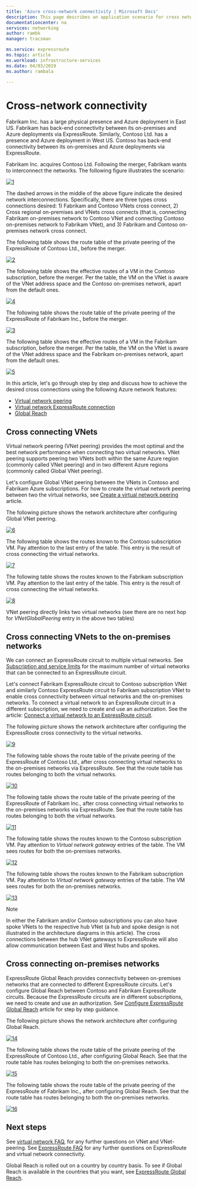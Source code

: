```yaml
---
title: 'Azure cross-network connectivity | Microsoft Docs'
description: This page describes an application scenario for cross network connectivity and solution based on Azure networking features.
documentationcenter: na
services: networking
author: rambk
manager: tracsman

ms.service: expressroute
ms.topic: article
ms.workload: infrastructure-services
ms.date: 04/03/2019
ms.author: rambala

---
```


# Cross-network connectivity

Fabrikam Inc. has a large physical presence and Azure deployment in East US. Fabrikam has back-end connectivity between its on-premises and Azure deployments via ExpressRoute. Similarly, Contoso Ltd. has a presence and Azure deployment in West US. Contoso has back-end connectivity between its on-premises and Azure deployments via ExpressRoute.  

Fabrikam Inc. acquires Contoso Ltd. Following the merger, Fabrikam wants to interconnect the networks. The following figure illustrates the scenario:

 [![1]][1]

The dashed arrows in the middle of the above figure indicate the desired network interconnections. Specifically, there are three types cross connections desired: 1) Fabrikam and Contoso VNets cross connect, 2) Cross regional on-premises and VNets cross connects (that is, connecting Fabrikam on-premises network to Contoso VNet and connecting Contoso on-premises network to Fabrikam VNet), and 3) Fabrikam and Contoso on-premises network cross connect. 

The following table shows the route table of the private peering of the ExpressRoute of Contoso Ltd., before the merger.

[![2]][2]

The following table shows the effective routes of a VM in the Contoso subscription, before the merger. Per the table, the VM on the VNet is aware of the VNet address space and the Contoso on-premises network, apart from the default ones. 

[![4]][4]

The following table shows the route table of the private peering of the ExpressRoute of Fabrikam Inc., before the merger.

[![3]][3]

The following table shows the effective routes of a VM in the Fabrikam subscription, before the merger. Per the table, the VM on the VNet is aware of the VNet address space and the Fabrikam on-premises network, apart from the default ones.

[![5]][5]

In this article, let's go through step by step and discuss how to achieve the desired cross connections using the following Azure network features:

* [Virtual network peering][Virtual network peering] 
* [Virtual network ExpressRoute connection][connection]
* [Global Reach][Global Reach] 

## Cross connecting VNets

Virtual network peering (VNet peering) provides the most optimal and the best network performance when connecting two virtual networks. VNet peering supports peering two VNets both within the same Azure region (commonly called VNet peering) and in two different Azure regions (commonly called Global VNet peering). 

Let's configure Global VNet peering between the VNets in Contoso and Fabrikam Azure subscriptions. For how to create the virtual network peering between two the virtual networks, see [Create a virtual network peering][Configure VNet peering] article.

The following picture shows the network architecture after configuring Global VNet peering.

[![6]][6]

The following table shows the routes known to the Contoso subscription VM. Pay attention to the last entry of the table. This entry is the result of cross connecting the virtual networks.

[![7]][7]

The following table shows the routes known to the Fabrikam subscription VM. Pay attention to the last entry of the table. This entry is the result of cross connecting the virtual networks.

[![8]][8]

VNet peering directly links two virtual networks (see there are no next hop for *VNetGlobalPeering* entry in the above two tables)

## Cross connecting VNets to the on-premises networks

We can connect an ExpressRoute circuit to multiple virtual networks. See [Subscription and service limits][Subscription limits] for the maximum number of virtual networks that can be connected to an ExpressRoute circuit. 

Let's connect Fabrikam ExpressRoute circuit to Contoso subscription VNet and similarly Contoso ExpressRoute circuit to Fabrikam subscription VNet to enable cross connectivity between virtual networks and the on-premises networks. To connect a virtual network to an ExpressRoute circuit in a different subscription, we need to create and use an authorization.  See the article: [Connect a virtual network to an ExpressRoute circuit][Connect-ER-VNet].

The following picture shows the network architecture after configuring the ExpressRoute cross connectivity to the virtual networks.

[![9]][9]

The following table shows the route table of the private peering of the ExpressRoute of Contoso Ltd., after cross connecting virtual networks to the on-premises networks via ExpressRoute. See that the route table has routes belonging to both the virtual networks.

[![10]][10]

The following table shows the route table of the private peering of the ExpressRoute of Fabrikam Inc., after cross connecting virtual networks to the on-premises networks via ExpressRoute. See that the route table has routes belonging to both the virtual networks.

[![11]][11]

The following table shows the routes known to the Contoso subscription VM. Pay attention to *Virtual network gateway* entries of the table. The VM sees routes for both the on-premises networks.

[![12]][12]

The following table shows the routes known to the Fabrikam subscription VM. Pay attention to *Virtual network gateway* entries of the table. The VM sees routes for both the on-premises networks.

[![13]][13]

>[!NOTE]
>In either the Fabrikam and/or Contoso subscriptions you can also have spoke VNets to the respective hub VNet (a hub and spoke design is not illustrated in the architecture diagrams in this article). The cross connections between the hub VNet gateways to ExpressRoute will also allow communication between East and West hubs and spokes.
>

## Cross connecting on-premises networks

ExpressRoute Global Reach provides connectivity between on-premises networks that are connected to different ExpressRoute circuits. Let's configure Global Reach between Contoso and Fabrikam ExpressRoute circuits. Because the ExpressRoute circuits are in different subscriptions, we need to create and use an authorization. See [Configure ExpressRoute Global Reach][Configure Global Reach] article for step by step guidance.

The following picture shows the network architecture after configuring Global Reach.

[![14]][14]

The following table shows the route table of the private peering of the ExpressRoute of Contoso Ltd., after configuring Global Reach. See that the route table has routes belonging to both the on-premises networks. 

[![15]][15]

The following table shows the route table of the private peering of the ExpressRoute of Fabrikam Inc., after configuring Global Reach. See that the route table has routes belonging to both the on-premises networks.

[![16]][16]

## Next steps

See [virtual network FAQ][VNet-FAQ], for any further questions on VNet and VNet-peering. See [ExpressRoute FAQ][ER-FAQ] for any further questions on ExpressRoute and virtual network connectivity.

Global Reach is rolled out on a country by country basis. To see if Global Reach is available in the countries that you want, see [ExpressRoute Global Reach][Global Reach].

<!--Image References-->
[1]: ./media/cross-network-connectivity/premergerscenario.png "The Application scenario"
[2]: ./media/cross-network-connectivity/contosoexr-rt-premerger.png "Contoso ExpressRoute route table before merger"
[3]: ./media/cross-network-connectivity/fabrikamexr-rt-premerger.png "Fabrikam ExpressRoute route table before merger"
[4]: ./media/cross-network-connectivity/contosovm-routes-premerger.png "Contoso VM routes before merger"
[5]: ./media/cross-network-connectivity/fabrikamvm-routes-premerger.png "Fabrikam VM routes before merger"
[6]: ./media/cross-network-connectivity/vnet-peering.png "The Architecture after VNet-peering"
[7]: ./media/cross-network-connectivity/contosovm-routes-peering.png "Contoso VM routes after VNet peering"
[8]: ./media/cross-network-connectivity/fabrikamvm-routes-peering.png "Fabrikam VM routes after VNet peering"
[9]: ./media/cross-network-connectivity/exr-x-connect.png "The Architecture after ExpressRoutes cross connection"
[10]: ./media/cross-network-connectivity/contosoexr-rt-xconnect.png "Contoso ExpressRoute route table after cross connecting ExR and VNets"
[11]: ./media/cross-network-connectivity/fabrikamexr-rt-xconnect.png "Fabrikam ExpressRoute route table after cross connecting ExR and VNets"
[12]: ./media/cross-network-connectivity/contosovm-routes-xconnect.png "Contoso VM routes after cross connecting ExR and VNets"
[13]: ./media/cross-network-connectivity/fabrikamvm-routes-xconnect.png "Fabrikam VM routes after cross connecting ExR and VNets"
[14]: ./media/cross-network-connectivity/globalreach.png "The Architecture after configuring Global Reach"
[15]: ./media/cross-network-connectivity/contosoexr-rt-gr.png "Contoso ExpressRoute route table after Global Reach"
[16]: ./media/cross-network-connectivity/fabrikamexr-rt-gr.png "Fabrikam ExpressRoute route table after Global Reach"

<!--Link References-->
[Virtual network peering]: https://docs.microsoft.com/azure/virtual-network/virtual-network-peering-overview
[connection]: https://docs.microsoft.com/azure/expressroute/expressroute-howto-linkvnet-portal-resource-manager
[Global Reach]: https://docs.microsoft.com/azure/expressroute/expressroute-global-reach
[Configure VNet peering]: https://docs.microsoft.com/azure/virtual-network/create-peering-different-subscriptions
[Configure Global Reach]: https://docs.microsoft.com/azure/expressroute/expressroute-howto-set-global-reach
[Subscription limits]: https://docs.microsoft.com/azure/azure-subscription-service-limits#networking-limits
[Connect-ER-VNet]: https://docs.microsoft.com/azure/expressroute/expressroute-howto-linkvnet-portal-resource-manager
[ER-FAQ]: https://docs.microsoft.com/azure/expressroute/expressroute-faqs
[VNet-FAQ]: https://docs.microsoft.com/azure/virtual-network/virtual-networks-faq